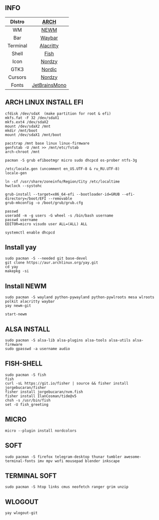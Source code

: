 ## INFO
|DIstro|[ARCH](https://archlinux.org/)|
|:---:|:---:|
|WM|[NEWM](https://github.com/jbuchermn/newm)|
|Bar|[Waybar](https://github.com/Alexays/Waybar)|
|Terminal|[Alacritty](https://github.com/alacritty/alacritty)|
|Shell|[Fish](https://fishshell.com/)|
|Icon|[Nordzy](https://github.com/alvatip/Nordzy-icon)|
|GTK3|[Nordic](https://github.com/EliverLara/Nordic)|
|Cursors|[Nordzy](https://github.com/alvatip/Nordzy-cursors)|
|Fonts|[JetBrainsMono](https://www.jetbrains.com/lp/mono/)|
  
## ARCH LINUX INSTALL EFI
  
```
cfdisk /dev/sdaX  (make partition for root & efi)
mkfs.fat -F 32 /dev/sdaX1  
mkfs.ext4 /dev/sdaX2  
mount /dev/sdaX2 /mnt  
mkdir /mnt/boot
mount /dev/sdaX1 /mnt/boot  
  
pacstrap /mnt base linux linux-firmware  
genfstab -U /mnt >> /mnt/etc/fstab  
arch-chroot /mnt  
  
pacman -S grub efibootmgr micro sudo dhcpcd os-prober ntfs-3g  

/etc/locale.gen (uncomment en_US.UTF-8 & ru_RU.UTF-8)  
locale-gen  
  
ln -sf /usr/share/zoneinfo/Region/City /etc/localtime  
hwclock --systohc 

grub-install --target=x86_64-efi --bootloader-id=GRUB --efi-directory=/boot/EFI --removable  
grub-mkconfig -o /boot/grub/grub.cfg  

passwd  
useradd -m -g users -G wheel -s /bin/bash username  
passwd username  
EDITOR=micro visudo user ALL=(ALL) ALL  
  
systemctl enable dhcpcd  
```  

## Install yay
```
sudo pacman -S --needed git base-devel  
git clone https://aur.archlinux.org/yay.git  
cd yay  
makepkg -si
```  
  
## Install NEWM
```
sudo pacman -S wayland python-pywayland python-pywlroots mesa wlroots polkit alacritty waybar   
yay newm-git  
    
start-newm  
```
  
## ALSA INSTALL  
```
sudo pacman -S alsa-lib alsa-plugins alsa-tools alsa-utils alsa-firmware  
sudo gpasswd -a username audio  
```
  
## FISH-SHELL  
```
sudo pacman -S fish
fish  
curl -sL https://git.io/fisher | source && fisher install jorgebucaran/fisher  
fisher install jorgebucaran/nvm.fish  
fisher install IlanCosman/tide@v5  
chsh -s /usr/bin/fish  
set -U fish_greeting  
``` 
  
## MICRO
```
micro --plugin install nordcolors  
```
  
## SOFT
```
sudo pacman -S firefox telegram-desktop thunar tumbler awesome-terminal-fonts imv mpv wofi mousepad blender inkscape  
```

## TERMINAL SOFT
```
sudo pacman -S htop links cmus neofetch ranger grim unzip  
```
  
## WLOGOUT
```
yay wlogout-git  
```